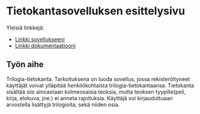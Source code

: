 # Tietokantasovelluksen esittelysivu

Yleisiä linkkejä:

* [Linkki sovellukseeni](http://tattisam.users.cs.helsinki.fi/Trilogia-tietokanta/)
* [Linkki dokumentaatiooni](https://github.com/tattimus/Trilogia-tietokanta/tree/master/doc)

## Työn aihe

Trilogia-tietokanta. Tarkoituksena on luoda sovellus, jossa rekisteröityneet käyttäjät voivat ylläpitää henkilökohtaista trilogia-tietokantaansa. Tietokanta sisältää siis ainoastaan kolmeosaisia teoksia, mutta teoksen tyypille(peli, kirja, elokuva, jne.) ei anneta rajoituksia. Käyttäjä voi kirjauduttuaan arvostella lisättyjä trilogioita, sekä niiden osia. 
